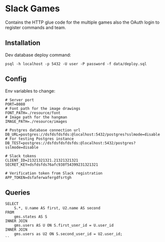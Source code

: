 
# Slack Games

Contains the HTTP glue code for the multiple games also the OAuth login to register
commands and team.

## Installation

Dev database deploy command:

```
psql -h localhost -p 5432 -U user -P password -f data/deploy.sql
```

## Config

Env variables to change:

```
# Server port
PORT=8080
# Font path for the image drawings
FONT_PATH=./resource/font
# Image path for the hangman
IMAGE_PATH=./resource/images

# Postgres database connection url
DB_URL=postgres://dsfdsfdsfds:@localhost:5432/postgres?sslmode=disable
# For testing Postgres instance
DB_TEST=postgres://dsfdsfdsfdsfds:@localhost:5432/postgres?sslmode=disable

# Slack tokens
CLIENT_ID=21321321321.21321321321
SECRET_KEY=dsfdsfds76afc938f54399231321321

# Verification token from Slack registration
APP_TOKEN=dsfaferwafergdfsrtgh
```

## Queries
```
SELECT
    S.*, U.name AS first, U2.name AS second
FROM
    gms.states AS S
INNER JOIN
    gms.users AS U ON S.first_user_id = U.user_id
INNER JOIN
    gms.users as U2 ON S.second_user_id = U2.user_id;
``
